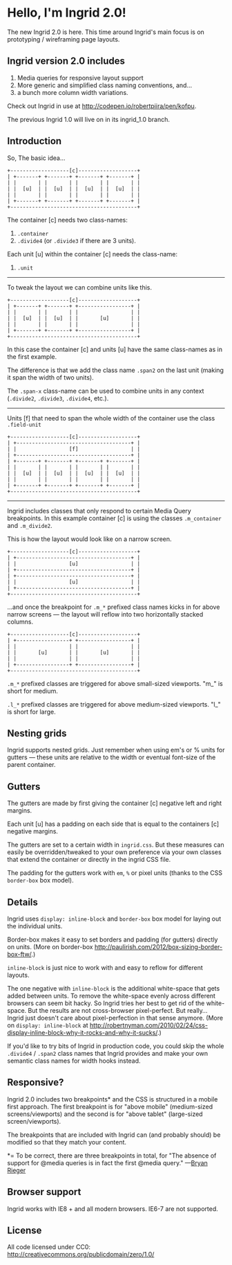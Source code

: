 Hello, I'm Ingrid 2.0!
======================

The new Ingrid 2.0 is here. This time around Ingrid's main focus is on prototyping / wireframing page layouts.

Ingrid version 2.0 includes
---------------------------

1. Media queries for responsive layout support
2. More generic and simplified class naming conventions, and…
3. a bunch more column width variations.

Check out Ingrid in use at <http://codepen.io/robertpiira/pen/kofpu>.

The previous Ingrid 1.0 will live on in its ingrid_1.0 branch.

Introduction
------------

So, The basic idea…

    +-------------------[c]-------------------+
    | +-------+ +-------+ +-------+ +-------+ |
    | |       | |       | |       | |       | |
    | |  [u]  | |  [u]  | |  [u]  | |  [u]  | |
    | |       | |       | |       | |       | |
    | +-------+ +-------+ +-------+ +-------+ |
    +-----------------------------------------+

The container [c] needs two class-names:

  1. `.container`
  2. `.divide4` (or `.divide3` if there are 3 units).
  
Each unit [u] within the container [c] needs the class-name:

  1. `.unit`
  
___________________________________________


To tweak the layout we can combine units like this.

    +-------------------[c]-------------------+
    | +-------+ +-------+ +-----------------+ |
    | |       | |       | |                 | |
    | |  [u]  | |  [u]  | |       [u]       | |
    | |       | |       | |                 | |
    | +-------+ +-------+ +-----------------+ |
    +-----------------------------------------+

In this case the container [c] and units [u] have the same class-names as in the first example.

The difference is that we add the class name `.span2` on the last unit (making it span the width of two units).

The `.span-x` class-name can be used to combine units in any context (`.divide2`, `.divide3`, `.divide4`, etc.).

___________________________________________


Units [f] that need to span the whole width of the container use the class `.field-unit`

    +-------------------[c]-------------------+
    | +-------------------------------------+ |
    | |                 [f]                 | |
    | +-------------------------------------+ |
    | +-------+ +-------+ +-------+ +-------+ |
    | |       | |       | |       | |       | |
    | |  [u]  | |  [u]  | |  [u]  | |  [u]  | |
    | |       | |       | |       | |       | |
    | +-------+ +-------+ +-------+ +-------+ |
    +-----------------------------------------+

___________________________________________


Ingrid includes classes that only respond to certain Media Query breakpoints. In this example container [c] is using the classes `.m_container` and `.m_divide2`.

This is how the layout would look like on a narrow screen. 

    +-------------------[c]-------------------+
    | +-------------------------------------+ |
    | |                 [u]                 | |
    | +-------------------------------------+ |
    | +-------------------------------------+ |
    | |                 [u]                 | |
    | +-------------------------------------+ |
    +-----------------------------------------+

…and once the breakpoint for `.m_*` prefixed class names kicks in  for above narrow screens — the layout will reflow into two horizontally stacked columns.

    +-------------------[c]-------------------+
    | +-----------------+ +-----------------+ |
    | |                 | |                 | |
    | |       [u]       | |       [u]       | |
    | |                 | |                 | |
    | +-----------------+ +-----------------+ |
    +-----------------------------------------+

`.m_*` prefixed classes are triggered for above small-sized viewports. "m_" is short for medium.

`.l_*` prefixed classes are triggered for above medium-sized viewports. "l_" is short for large.

Nesting grids
-------------

Ingrid supports nested grids. Just remember when using em's or % units for gutters — these units are relative to the width or eventual font-size of the parent container.

Gutters
-------

The gutters are made by first giving the container [c] negative left and right margins. 

Each unit [u] has a padding on each side that is equal to the containers [c] negative margins.

The gutters are set to a certain width in `ingrid.css`. But these measures can easily be overridden/tweaked to your own preference via your own classes that extend the container or directly in the ingrid CSS file.

The padding for the gutters work with `em`, `%` or pixel units (thanks to the CSS `border-box` box model).

Details
-------

Ingrid uses `display: inline-block` and `border-box` box model for laying out the individual units.

Border-box makes it easy to set borders and padding (for gutters) directly on units. (More on border-box <http://paulirish.com/2012/box-sizing-border-box-ftw/>.)

`inline-block` is just nice to work with and easy to reflow for different layouts.

The one negative with `inline-block` is the additional white-space that gets added between units. To remove the white-space evenly across different browsers can seem bit hacky. So Ingrid tries her best to get rid of the white-space. But the results are not cross-browser pixel-perfect. But really… Ingrid just doesn't care about pixel-perfection in that sense anymore. (More on `display: inline-block` at <http://robertnyman.com/2010/02/24/css-display-inline-block-why-it-rocks-and-why-it-sucks/>.)

If you'd like to try bits of Ingrid in production code, you could skip the whole `.divide4` / `.span2` class names that Ingrid provides and make your own semantic class names for width hooks instead.

Responsive?
-----------

Ingrid 2.0 includes two breakpoints* and the CSS is structured in a mobile first approach. The first breakpoint is for "above mobile" (medium-sized screens/viewports) and the second is for "above tablet" (large-sized screen/viewports).

The breakpoints that are included with Ingrid can (and probably should) be modified so that they match your content.

*= To be correct, there are three breakpoints in total, for "The absence of support for @media queries is in fact the first @media query." —[Bryan Rieger](http://www.slideshare.net/bryanrieger/rethinking-the-mobile-web-by-yiibu)

Browser support
---------------

Ingrid works with IE8 + and all modern browsers. IE6-7 are not supported.


License
-------

All code licensed under CC0: <http://creativecommons.org/publicdomain/zero/1.0/>

